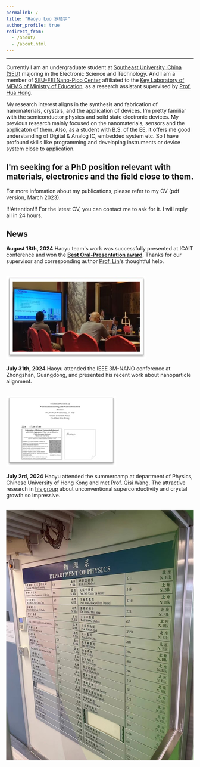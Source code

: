 ```yaml
---
permalink: /
title: "Haoyu Luo 罗皓宇"
author_profile: true
redirect_from: 
  - /about/
  - /about.html
---
```


-----
Currently I am an undergraduate student at [Southeast University, China (SEU)](https://www.seu.edu.cn/english/main.htm) majoring in the Electronic Science and Technology. And I am a member of [SEU-FEI Nano-Pico Center](http://www.seu-npc.com/) affiliated to the [Key Laboratory of MEMS of Ministry of Education](https://mems.seu.edu.cn/), as a research assistant supervised by [Prof. Hua Hong](https://ic.seu.edu.cn/honghua/main.htm). 

My research interest aligns in the synthesis and fabrication of nanomaterials, crystals, and the application of devices. I'm pretty familiar with the semiconductor physics and soild state electronic devices. My previous research mainly focused on the nanomaterials, sensors and the applicaton of them. Also, as a student with B.S. of the EE, it offers me good understanding of Digital & Analog IC, embedded system etc. So I have profound skills like programming and developing instruments or device system close to application.

I'm seeking for a PhD position relevant with materials, electronics and the field close to them.
-----
For more infomation about my publications, please refer to my CV (pdf version, March 2023).

!!!Attention!!! For the latest CV, you can contact me to ask for it. I will reply all in 24 hours.

News
-----
**August 18th, 2024**   Haoyu team's work was successfully presented at ICAIT conference and won the [**Best Oral-Presentation award**](https://icait.org/2024.html). Thanks for our supervisor and corresponding author [Prof. Lin](https://electronic.seu.edu.cn/lt/list.htm)'s thoughtful help.

<br/><img src='/images/icaitph.jpg'>

**July 31th, 2024**  Haoyu attended the IEEE 3M-NANO conference at Zhongshan, Guangdong, and presented his recent work about nanoparticle alignment.

<br/><img src='/images/technicalsession.jpg'>

**July 2rd, 2024**   Haoyu attended the summercamp at department of Physics, Chinese University of Hong Kong and met [Prof. Qisi Wang](https://newww.phy.cuhk.edu.hk/teaching_staff/wang-qisi). The attractive research in [his group](https://qmcuhk.github.io/) about unconventional superconductivity and crystal growth so impressive.

<br/><img src='/images/cuhkphy.jpg'>

